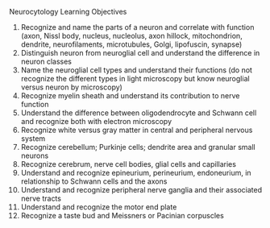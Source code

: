 Neurocytology
Learning Objectives
1. Recognize and name the parts of a neuron and correlate with function (axon, Nissl body, nucleus, nucleolus, axon hillock, mitochondrion, dendrite, neurofilaments, microtubules, Golgi, lipofuscin, synapse)
2. Distinguish neuron from neuroglial cell and understand the difference in neuron classes
3. Name the neuroglial cell types and understand their functions (do not recognize the different types in light microscopy but know neuroglial versus neuron by microscopy)
4. Recognize myelin sheath and understand its contribution to nerve function
5. Understand the difference between oligodendrocyte and Schwann cell and recognize both with electron microscopy
6. Recognize white versus gray matter in central and peripheral nervous system
7. Recognize cerebellum; Purkinje cells; dendrite area and granular small neurons
8. Recognize cerebrum, nerve cell bodies, glial cells and capillaries
9. Understand and recognize epineurium, perineurium, endoneurium, in relationship to Schwann cells and the axons
10. Understand and recognize peripheral nerve ganglia and their associated nerve tracts
11. Understand and recognize the motor end plate
12. Recognize a taste bud and Meissners or Pacinian corpuscles


